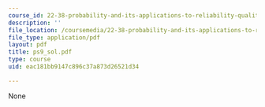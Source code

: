 ```yaml
---
course_id: 22-38-probability-and-its-applications-to-reliability-quality-control-and-risk-assessment-fall-2005
description: ''
file_location: /coursemedia/22-38-probability-and-its-applications-to-reliability-quality-control-and-risk-assessment-fall-2005/eac181bb9147c896c37a873d26521d34_ps9_sol.pdf
file_type: application/pdf
layout: pdf
title: ps9_sol.pdf
type: course
uid: eac181bb9147c896c37a873d26521d34

---
```

None